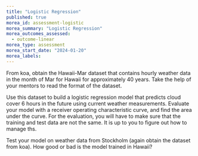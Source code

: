 ```yaml
---
title: "Logistic Regression"
published: true
morea_id: assessment-logistic
morea_summary: "Logistic Regression"
morea_outcomes_assessed:
  - outcome-linear
morea_type: assessment
morea_start_date: "2024-01-20"
morea_labels:
---
```


From koa, obtain the Hawaii-Mar dataset that contains hourly weather
data in the month of Mar for Hawaii for approximately 40 years. Take
the help of your mentors to read the format of the dataset.

Use this dataset to build a logistic regression model that predicts
cloud cover 6 hours in the future using current weather
measurements. Evaluate your model with a receiver operating
characteristic curve, and find the area under the curve. For the
evaluation, you will have to make sure that the training and test
data are not the same. It is up to you to figure out how to manage
ths.

Test your model on weather data from Stockholm (again obtain the
dataset from koa). How good or bad is the model trained in Hawaii?
